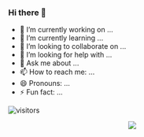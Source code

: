 ### Hi there 👋


- 🔭 I’m currently working on ...
- 🌱 I’m currently learning ...
- 👯 I’m looking to collaborate on ...
- 🤔 I’m looking for help with ...
- 💬 Ask me about ...
- 📫 How to reach me: ...
- 😄 Pronouns: ...
- ⚡ Fun fact: ...

![visitors](https://visitor-badge.glitch.me/badge?page_id=page_id=manishkumart.visitor-badge.issue.1&left_color=green&right_color=red)

<p align="center" >  
  <a href="https://github.com/manishkumart/github-readme-stats"> 
<img  src="https://github-readme-stats.vercel.app/api?username=manishkumart&show_icons=true&theme=radical"/>
  </a>
  </p>
